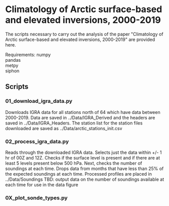 # Climatology of Arctic surface-based and elevated inversions, 2000-2019
The scripts necessary to carry out the analysis of the paper "Climatology of Arctic surface-based and elevated inversions, 2000-2019" are provided here. 

Requirements: 
numpy  
pandas  
metpy  
siphon  

## Scripts
### 01_download_igra_data.py
Downloads IGRA data for all stations north of 64 which have data between 2000-2019. Data are saved in ../Data/IGRA_Derived and the headers are saved in ../Data/IGRA_Headers. The station list for the station files downloaded are saved as ../Data/arctic_stations_init.csv

### 02_process_igra_data.py
Reads through the downloaded IGRA data. Selects just the data within +/- 1 hr of 00Z and 12Z. Checks if the surface level is present and if there are at least 5 levels present below 500 hPa. Next, checks the number of soundings at each time. Drops data from months that have less than 25% of the expected soundings at each time. Processed profiles are placed in ../Data/Soundings
TBD: output data on the number of soundings available at each time for use in the data figure

### 0X_plot_sonde_types.py
 
